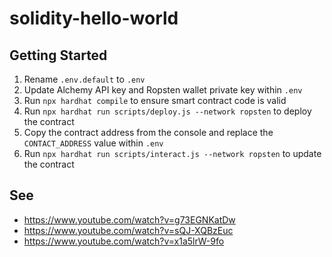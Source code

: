 # solidity-hello-world

## Getting Started
1. Rename `.env.default` to `.env`
2. Update Alchemy API key and Ropsten wallet private key within `.env`
3. Run `npx hardhat compile` to ensure smart contract code is valid
4. Run `npx hardhat run scripts/deploy.js --network ropsten` to deploy the contract
5. Copy the contract address from the console and replace the `CONTACT_ADDRESS` value within `.env`
6. Run `npx hardhat run scripts/interact.js --network ropsten` to update the contract

## See
- https://www.youtube.com/watch?v=g73EGNKatDw
- https://www.youtube.com/watch?v=sQJ-XQBzEuc
- https://www.youtube.com/watch?v=x1a5lrW-9fo